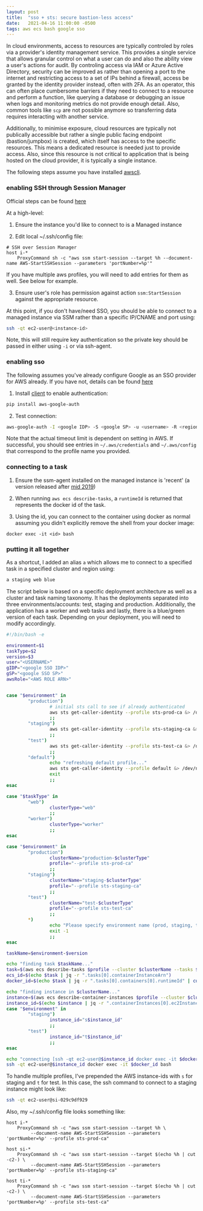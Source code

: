 ```yaml
---
layout: post
title:  "sso + sts: secure bastion-less access"
date:   2021-04-16 11:00:00 -0500
tags: aws ecs bash google sso
---
```


In cloud environments, access to resources are typically controled by roles via
a provider's identity management service. This provides a single service that
allows granular control on what a user can do and also the ability view a
user's actions for audit. By controling access via IAM or Azure Active
Directory, security can be improved as rather than opening a port to the
internet and restricting access to a set of IPs behind a firewall, access be
granted by the identity provider instead, often with 2FA. As an operator, this
can often place cumbersome barriers if they need to connect to a resource and
perform a function, like querying a database or debugging an issue when logs
and monitoring metrics do not provide enough detail. Also, common tools like
`scp` are not possible anymore so transferring data requires interacting
with another service.

Additionally, to minimise exposure, cloud resources are typically not
publically accessible but rather a single public facing endpoint
(bastion/jumpbox) is created, which itself has access to the specific
resources. This means a dedicated resource is needed just to provide access.
Also, since this resource is not critical to application that is being hosted
on the cloud provider, it is typically a single instance.

The following steps assume you have installed
[awscli](https://docs.aws.amazon.com/cli/latest/userguide/install-cliv2-linux.html).

### enabling SSH through Session Manager

Official steps can be found [here](https://docs.aws.amazon.com/systems-manager/latest/userguide/session-manager-getting-started-enable-ssh-connections.html)

At a high-level:

1. Ensure the instance you'd like to connect to is a Managed instance

2. Edit local ~/.ssh/config file:

```
# SSH over Session Manager
host i-*
    ProxyCommand sh -c "aws ssm start-session --target %h --document-name AWS-StartSSHSession --parameters 'portNumber=%p'"
```

If you have multiple aws profiles, you will need to add entries for them as
well. See below for example.

3. Ensure user's role has permission against action `ssm:StartSession` against
   the appropriate resource.

At this point, if you don't have/need SSO, you should be able to connect to a
managed instance via SSM rather than a specific IP/CNAME and port using:

```bash
ssh -qt ec2-user@<instance-id>
```

Note, this will still require key authentication so the private key should be
passed in either using `-i` or via ssh-agent.

### enabling sso

The following assumes you've already configure Google as an SSO provider for
AWS already. If you have not, details can be found
[here](https://aws.amazon.com/blogs/security/how-to-set-up-federated-single-sign-on-to-aws-using-google-apps/)

1. Install [client](https://github.com/cevoaustralia/aws-google-auth) to
   enable authentication:
 
```bash
pip install aws-google-auth
```

2. Test connection:

```bash
aws-google-auth -I <google IDP> -S <google SP> -u <username> -R <region> -p <name of profile> -k -d <timeout> -r <awsRoleARN>
```

Note that the actual timeout limit is dependent on setting in AWS.
If successful, you should see entries in `~/.aws/credentials` and
`~/.aws/config` that correspond to the profile name you provided.

### connecting to a task

1. Ensure the ssm-agent installed on the managed instance is 'recent'
   (a version released after [mid 2019](https://aws.amazon.com/about-aws/whats-new/2019/08/amazon-ecs-now-exposes-runtime-containerids-to-apis-and-ecs-console/))

2. When running `aws ecs describe-tasks`, a `runtimeId` is returned that
   represents the docker id of the task.

3. Using the id, you can connect to the container using docker as normal
   assuming you didn't explicitly remove the shell from your docker image:

```
docker exec -it <id> bash
```

### putting it all together

As a shortcut, I added an alias `a` which allows me to connect to a specified
task in a specified cluster and region using:

```bash
a staging web blue
```

The script below is based on a specific deployment architecture as well as
a cluster and task naming taxonomy. It has the deployments separated into three
environments/accounts: test, staging and production. Additionally, the
application has a worker and web tasks and lastly, there is a blue/green
version of each task. Depending on your deployment, you will need to modify
accordingly.

```bash
#!/bin/bash -e

environment=$1
taskType=$2
version=$3
user="<USERNAME>"
gIDP="<google SSO IDP>"
gSP="<google SSO SP>"
awsRole="<AWS ROLE ARN>"


case "$environment" in
        "production")
                # initial sts call to see if already authenticated
                aws sts get-caller-identity --profile sts-prod-ca &> /dev/null || aws-google-auth -I $gIDP -S $gSP -u $user -R ca-central-1 -p sts-prod-ca -k -d 43200 -r $awsRole
                ;;
        "staging")
                aws sts get-caller-identity --profile sts-staging-ca &> /dev/null || aws-google-auth -I $gIDP -S $gSP -u $user -R ca-central-1 -p sts-staging-ca -k -d 43200 -r $awsRole
                ;;
        "test")
                aws sts get-caller-identity --profile sts-test-ca &> /dev/null || aws-google-auth -I $gIDP -S $gSP -u $user -R ca-central-1 -p sts-test-ca -k -d 43200 -r $awsRole
                ;;
        "default")
                echo "refreshing default profile..."
                aws sts get-caller-identity --profile default &> /dev/null || aws-google-auth -I $gIDP -S $gSP -u $user -R ca-central-1 -p default -k -d 43200 -r $awsRole
                exit
                ;;
esac

case "$taskType" in
        "web")
                clusterType="web"
                ;;
        "worker")
                clusterType="worker"
                ;;
esac

case "$environment" in
        "production")
                clusterName="production-$clusterType"
                profile="--profile sts-prod-ca"
                ;;
        "staging")
                clusterName="staging-$clusterType"
                profile="--profile sts-staging-ca"
                ;;
        "test")
                clusterName="test-$clusterType"
                profile="--profile sts-test-ca"
                ;;
        *)
                echo "Please specify environment name (prod, staging, test, etc...)"
                exit -1
                ;;
esac

taskName=$environment-$version

echo "finding task $taskName..."
task=$(aws ecs describe-tasks $profile --cluster $clusterName --tasks $(aws ecs list-tasks $profile --cluster $clusterName --service-name $taskName --launch-type EC2 | jq -r ".taskArns[0]"))
ecs_id=$(echo $task | jq -r ".tasks[0].containerInstanceArn")
docker_id=$(echo $task | jq -r ".tasks[0].containers[0].runtimeId" | cut -c1-6)

echo "finding instance in $clusterName..."
instance=$(aws ecs describe-container-instances $profile --cluster $clusterName --container-instances $ecs_id)
instance_id=$(echo $instance | jq -r ".containerInstances[0].ec2InstanceId")
case "$environment" in
        "staging")
                instance_id="s$instance_id"
                ;;
        "test")
                instance_id="t$instance_id"
                ;;
esac

echo "connecting [ssh -qt ec2-user@$instance_id docker exec -it $docker_id bash]..."
ssh -qt ec2-user@$instance_id docker exec -it $docker_id bash
```

To handle multiple profiles, I've prepended the AWS instance-ids with `s` for
staging and `t` for test. In this case, the ssh command to connect to a staging
instance might look like:

```bash
ssh -qt ec2-user@si-029c9df929
```

Also, my ~/.ssh/config file looks something like:

```
host i-*
    ProxyCommand sh -c "aws ssm start-session --target %h \
         --document-name AWS-StartSSHSession --parameters 'portNumber=%p' --profile sts-prod-ca"

host si-*
    ProxyCommand sh -c "aws ssm start-session --target $(echo %h | cut -c2-) \
         --document-name AWS-StartSSHSession --parameters 'portNumber=%p' --profile sts-staging-ca"

host ti-*
    ProxyCommand sh -c "aws ssm start-session --target $(echo %h | cut -c2-) \
         --document-name AWS-StartSSHSession --parameters 'portNumber=%p' --profile sts-test-ca"
```
